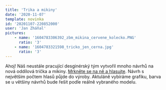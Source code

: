 ```yaml
---
title: 'Trika a mikiny'
date: '2020-11-07'
template: novinka
id: '20201107-220852000'
user: 'Jan Zháňal'
pictures:
    - name: '1604783306392_zbm_mikina_cervene_kolecko.PNG'
      ratio: '3'
    - name: '1604783321598_tricko_jen_cerna.jpg'
      ratio: '3'
---
```

Ahoj!
Náš neustále pracující desginérský tým vytvořil mnoho návrhů na nová oddílová trička a mikiny.
[Mrkněte se na ně a hlasujte](https://forms.gle/sjKXbvJpTksryVaH7). Návrh s největším počtem hlasů půjde do výroby. Aktuláně vybíráme grafiku, barva se u většiny návrhů bude řešit podle reálně vybraného modelu.


